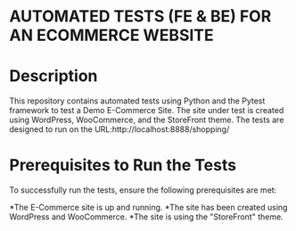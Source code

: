 # AUTOMATED TESTS (FE & BE) FOR AN ECOMMERCE WEBSITE
# Description
This repository contains automated tests using Python and the Pytest framework to test a Demo E-Commerce Site. The site under test is created using WordPress, WooCommerce, and the StoreFront theme. The tests are designed to run on the URL:http://localhost:8888/shopping/
# Prerequisites to Run the Tests
To successfully run the tests, ensure the following prerequisites are met:

*The E-Commerce site is up and running.
*The site has been created using WordPress and WooCommerce.
*The site is using the "StoreFront" theme.

